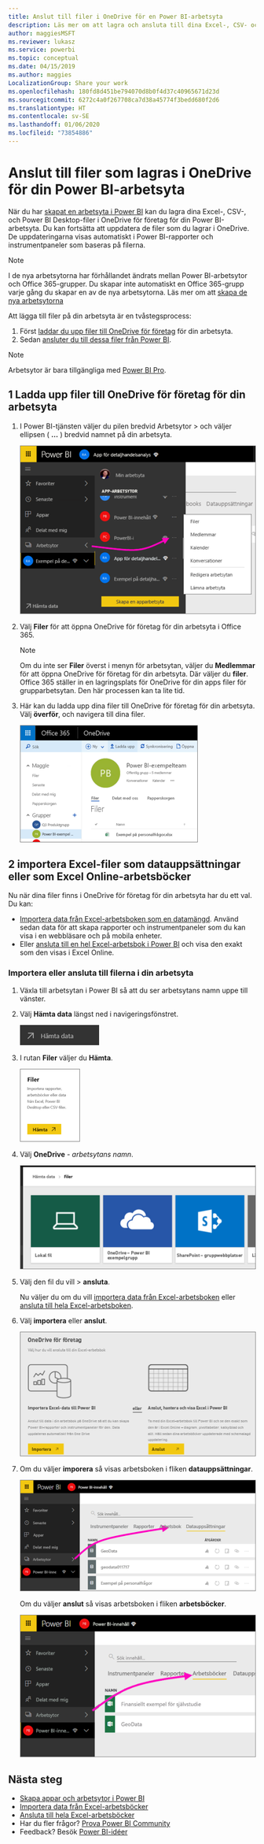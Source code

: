 ```yaml
---
title: Anslut till filer i OneDrive för en Power BI-arbetsyta
description: Läs mer om att lagra och ansluta till dina Excel-, CSV- och Power BI Desktop-filer i OneDrive för din Power BI-arbetsyta.
author: maggiesMSFT
ms.reviewer: lukasz
ms.service: powerbi
ms.topic: conceptual
ms.date: 04/15/2019
ms.author: maggies
LocalizationGroup: Share your work
ms.openlocfilehash: 180fd8d451be794070d8b0f4d37c40965671d23d
ms.sourcegitcommit: 6272c4a0f267708ca7d38a45774f3bedd680f2d6
ms.translationtype: HT
ms.contentlocale: sv-SE
ms.lasthandoff: 01/06/2020
ms.locfileid: "73854886"
---
```

# <a name="connect-to-files-stored-in-onedrive-for-your-power-bi-workspace"></a>Anslut till filer som lagras i OneDrive för din Power BI-arbetsyta
När du har [skapat en arbetsyta i Power BI](service-create-distribute-apps.md) kan du lagra dina Excel-, CSV-, och Power BI Desktop-filer i OneDrive för företag för din Power BI-arbetsyta. Du kan fortsätta att uppdatera de filer som du lagrar i OneDrive. De uppdateringarna visas automatiskt i Power BI-rapporter och instrumentpaneler som baseras på filerna. 

> [!NOTE]
> I de nya arbetsytorna har förhållandet ändrats mellan Power BI-arbetsytor och Office 365-grupper. Du skapar inte automatiskt en Office 365-grupp varje gång du skapar en av de nya arbetsytorna. Läs mer om att [skapa de nya arbetsytorna](service-create-the-new-workspaces.md)

Att lägga till filer på din arbetsyta är en tvåstegsprocess: 

1. Först [laddar du upp filer till OneDrive för företag](service-connect-to-files-in-app-workspace-onedrive-for-business.md#1-upload-files-to-the-onedrive-for-business-for-your-workspace) för din arbetsyta.
2. Sedan [ansluter du till dessa filer från Power BI](service-connect-to-files-in-app-workspace-onedrive-for-business.md#2-import-excel-files-as-datasets-or-as-excel-online-workbooks).

> [!NOTE]
> Arbetsytor är bara tillgängliga med [Power BI Pro](service-features-license-type.md).
> 

## <a name="1-upload-files-to-the-onedrive-for-business-for-your-workspace"></a>1 Ladda upp filer till OneDrive för företag för din arbetsyta
1. I Power BI-tjänsten väljer du pilen bredvid Arbetsytor > och väljer ellipsen ( **…** ) bredvid namnet på din arbetsyta. 
   
   ![](media/service-connect-to-files-in-app-workspace-onedrive-for-business/power-bi-app-ellipsis.png)
2. Välj **Filer** för att öppna OneDrive för företag för din arbetsyta i Office 365.
   
   > [!NOTE]
   > Om du inte ser **Filer** överst i menyn för arbetsytan, väljer du **Medlemmar** för att öppna OneDrive för företag för din arbetsyta. Där väljer du **filer**. Office 365 ställer in en lagringsplats för OneDrive för din apps filer för grupparbetsytan. Den här processen kan ta lite tid. 
   > 
   > 
3. Här kan du ladda upp dina filer till OneDrive för företag för din arbetsyta. Välj **överför**, och navigera till dina filer.
   
   ![](media/service-connect-to-files-in-app-workspace-onedrive-for-business/pbi_grpfilesonedrive.png)

## <a name="2-import-excel-files-as-datasets-or-as-excel-online-workbooks"></a>2 importera Excel-filer som datauppsättningar eller som Excel Online-arbetsböcker
Nu när dina filer finns i OneDrive för företag för din arbetsyta har du ett val. Du kan: 

* [Importera data från Excel-arbetsboken som en datamängd](service-get-data-from-files.md). Använd sedan data för att skapa rapporter och instrumentpaneler som du kan visa i en webbläsare och på mobila enheter.
* Eller [ansluta till en hel Excel-arbetsbok i Power BI](service-excel-workbook-files.md) och visa den exakt som den visas i Excel Online.

### <a name="import-or-connect-to-the-files-in-your-workspace"></a>Importera eller ansluta till filerna i din arbetsyta
1. Växla till arbetsytan i Power BI så att du ser arbetsytans namn uppe till vänster. 
2. Välj **Hämta data** längst ned i navigeringsfönstret. 
   
   ![](media/service-connect-to-files-in-app-workspace-onedrive-for-business/power-bi-app-get-data-button.png)
3. I rutan **Filer** väljer du **Hämta**.
   
   ![](media/service-connect-to-files-in-app-workspace-onedrive-for-business/pbi_getfiles.png)
4. Välj **OneDrive** - *arbetsytans namn*.
   
    ![](media/service-connect-to-files-in-app-workspace-onedrive-for-business/pbi_grp_one_drive_shrpt.png)
5. Välj den fil du vill > **ansluta**.
   
    Nu väljer du om du vill [importera data från Excel-arbetsboken](service-get-data-from-files.md) eller [ansluta till hela Excel-arbetsboken](service-excel-workbook-files.md).
6. Välj **importera** eller **anslut**.
   
    ![](media/service-connect-to-files-in-app-workspace-onedrive-for-business/pbi_importexceldataorwholecrop.png)
7. Om du väljer **imporera** så visas arbetsboken i fliken **datauppsättningar**. 
   
    ![](media/service-connect-to-files-in-app-workspace-onedrive-for-business/power-bi-app-excel-file-import.png)
   
    Om du väljer **anslut** så visas arbetsboken i fliken **arbetsböcker**.
   
    ![](media/service-connect-to-files-in-app-workspace-onedrive-for-business/power-bi-app-excel-file-connect.png)

## <a name="next-steps"></a>Nästa steg
* [Skapa appar och arbetsytor i Power BI](service-create-distribute-apps.md)
* [Importera data från Excel-arbetsböcker](service-get-data-from-files.md)
* [Ansluta till hela Excel-arbetsböcker](service-excel-workbook-files.md)
* Har du fler frågor? [Prova Power BI Community](https://community.powerbi.com/)
* Feedback? Besök [Power BI-idéer](https://ideas.powerbi.com/forums/265200-power-bi)


